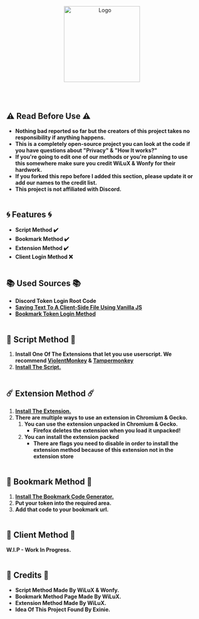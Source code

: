 <p align="center">
  <a><img src="https://raw.githubusercontent.com/WiLuX-Source/Discord-Token-Login/master/Resources/New_LogoNB.png" height="200em" alt="Logo"></a>
</p>
<br></br>

## ⚠️ Read Before Use ⚠️
- **Nothing bad reported so far but the creators of this project takes no responsibility if anything happens.**
- **This is a completely open-source project you can look at the code if you have questions about "Privacy" & "How It works?"**
- **If you're going to edit one of our methods or you're planning to use this somewhere make sure you credit WiLuX & Wonfy for their hardwork.**
- **If you forked this repo before I added this section, please update it or add our names to the credit list.**
- **This project is not affiliated with Discord.**
<br></br>

## 🌀 Features 🌀
- **Script Method ✔️**
- **Bookmark Method ✔️**
- **Extension Method ✔️**
- **Client Login Method ❌**
<br></br>

## 📚 Used Sources 📚
- **Discord Token Login Root Code**
- **[Saving Text To A Client-Side File Using Vanilla JS](https://robkendal.co.uk/blog/2020-04-17-saving-text-to-client-side-file-using-vanilla-js)**
- **[Bookmark Token Login Method](https://github.com/Kappador/Token-Bookmark-Login)**
<br></br>

## 📜 Script Method 📜
1. **Install One Of The Extensions that let you use userscript. We recommend [ViolentMonkey](https://violentmonkey.github.io/) & [Tampermonkey](https://www.tampermonkey.net/)**
2. **[Install The Script.](https://github.com/WiLuX-Source/Discord-Token-Login/raw/master/Token%20Login%20Script.user.js)**
<br></br>

## ☄️ Extension Method ☄️
1. **[Install The Extension.](https://github.com/WiLuX-Source/Discord-Token-Login/releases/tag/1.3)**
2. **There are multiple ways to use an extension in Chromium & Gecko.**
   1. **You can use the extension unpacked in Chromium & Gecko.**
       - **Firefox deletes the extension when you load it unpacked!**
   2. **You can install the extension packed**
       - **There are flags you need to disable in order to install the extension method because of this extension not in the extension store** 
<br></br>

## 🔖 Bookmark Method 🔖
1. **[Install The Bookmark Code Generator.](https://raw.githubusercontent.com/WiLuX-Source/Discord-Token-Login/master/Bookmark.html)**
2. **Put your token into the required area.**
3. **Add that code to your bookmark url.**
<br></br>

## 🤖 Client Method 🤖
**W.I.P - Work In Progress.**
<br></br>

## 📄 Credits 📄
- **Script Method Made By WiLuX & Wonfy.**
- **Bookmark Method Page Made By WiLuX.**
- **Extension Method Made By WiLuX.**
- **Idea Of This Project Found By Exinie.**
<br></br>
